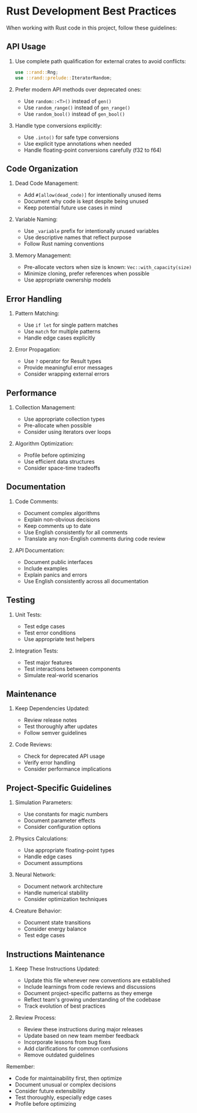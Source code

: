 # Rust Development Best Practices

When working with Rust code in this project, follow these guidelines:

## API Usage
1. Use complete path qualification for external crates to avoid conflicts:
   ```rust
   use ::rand::Rng;
   use ::rand::prelude::IteratorRandom;
   ```

2. Prefer modern API methods over deprecated ones:
   - Use `random::<T>()` instead of `gen()`
   - Use `random_range()` instead of `gen_range()`
   - Use `random_bool()` instead of `gen_bool()`

3. Handle type conversions explicitly:
   - Use `.into()` for safe type conversions
   - Use explicit type annotations when needed
   - Handle floating-point conversions carefully (f32 to f64)

## Code Organization
1. Dead Code Management:
   - Add `#[allow(dead_code)]` for intentionally unused items
   - Document why code is kept despite being unused
   - Keep potential future use cases in mind

2. Variable Naming:
   - Use `_variable` prefix for intentionally unused variables
   - Use descriptive names that reflect purpose
   - Follow Rust naming conventions

3. Memory Management:
   - Pre-allocate vectors when size is known: `Vec::with_capacity(size)`
   - Minimize cloning, prefer references when possible
   - Use appropriate ownership models

## Error Handling
1. Pattern Matching:
   - Use `if let` for single pattern matches
   - Use `match` for multiple patterns
   - Handle edge cases explicitly

2. Error Propagation:
   - Use `?` operator for Result types
   - Provide meaningful error messages
   - Consider wrapping external errors

## Performance
1. Collection Management:
   - Use appropriate collection types
   - Pre-allocate when possible
   - Consider using iterators over loops

2. Algorithm Optimization:
   - Profile before optimizing
   - Use efficient data structures
   - Consider space-time tradeoffs

## Documentation
1. Code Comments:
   - Document complex algorithms
   - Explain non-obvious decisions
   - Keep comments up to date
   - Use English consistently for all comments
   - Translate any non-English comments during code review

2. API Documentation:
   - Document public interfaces
   - Include examples
   - Explain panics and errors
   - Use English consistently across all documentation

## Testing
1. Unit Tests:
   - Test edge cases
   - Test error conditions
   - Use appropriate test helpers

2. Integration Tests:
   - Test major features
   - Test interactions between components
   - Simulate real-world scenarios

## Maintenance
1. Keep Dependencies Updated:
   - Review release notes
   - Test thoroughly after updates
   - Follow semver guidelines

2. Code Reviews:
   - Check for deprecated API usage
   - Verify error handling
   - Consider performance implications

## Project-Specific Guidelines
1. Simulation Parameters:
   - Use constants for magic numbers
   - Document parameter effects
   - Consider configuration options

2. Physics Calculations:
   - Use appropriate floating-point types
   - Handle edge cases
   - Document assumptions

3. Neural Network:
   - Document network architecture
   - Handle numerical stability
   - Consider optimization techniques

4. Creature Behavior:
   - Document state transitions
   - Consider energy balance
   - Test edge cases

## Instructions Maintenance
1. Keep These Instructions Updated:
   - Update this file whenever new conventions are established
   - Include learnings from code reviews and discussions
   - Document project-specific patterns as they emerge
   - Reflect team's growing understanding of the codebase
   - Track evolution of best practices

2. Review Process:
   - Review these instructions during major releases
   - Update based on new team member feedback
   - Incorporate lessons from bug fixes
   - Add clarifications for common confusions
   - Remove outdated guidelines

Remember:
- Code for maintainability first, then optimize
- Document unusual or complex decisions
- Consider future extensibility
- Test thoroughly, especially edge cases
- Profile before optimizing